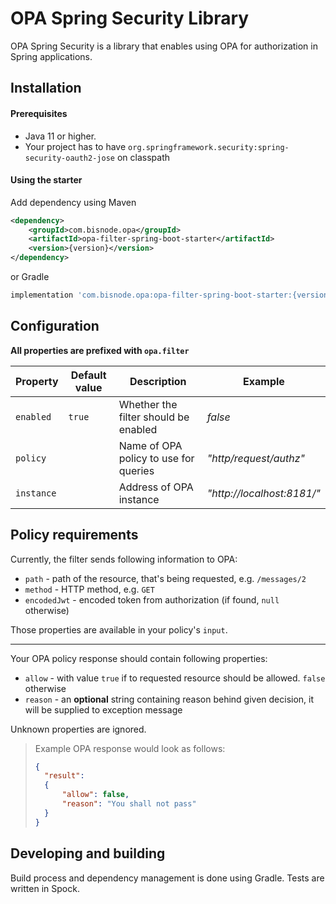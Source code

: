 # OPA Spring Security Library

OPA Spring Security is a library that enables using OPA for authorization in Spring applications.

## Installation

#### Prerequisites 

- Java 11 or higher.
- Your project has to have `org.springframework.security:spring-security-oauth2-jose` on classpath  

#### Using the starter

Add dependency using Maven

```xml
<dependency>
    <groupId>com.bisnode.opa</groupId>
    <artifactId>opa-filter-spring-boot-starter</artifactId>
    <version>{version}</version>
</dependency>
```

or Gradle

```groovy
implementation 'com.bisnode.opa:opa-filter-spring-boot-starter:{version}'
```

## Configuration

**All properties are prefixed with `opa.filter`**

| Property   | Default value | Description                           | Example                    |
|------------|---------------|---------------------------------------|----------------------------|
| `enabled`  |    `true`     | Whether the filter should be enabled  | _false_                    |
| `policy`   |               | Name of OPA policy to use for queries | _"http/request/authz"_     |
| `instance` |               | Address of OPA instance               | _"http://localhost:8181/"_ |

## Policy requirements

Currently, the filter sends following information to OPA:

- `path` - path of the resource, that's being requested, e.g. `/messages/2` 
- `method` - HTTP method, e.g. `GET`
- `encodedJwt` - encoded token from authorization (if found, `null` otherwise)

Those properties are available in your policy's `input`.

---

Your OPA policy response should contain following properties:

- `allow` - with value `true` if to requested resource should be allowed. `false` otherwise 
- `reason` - an **optional** string containing reason behind given decision, it will be supplied to exception message 

Unknown properties are ignored.

> Example OPA response would look as follows:
> ```json
> {
>   "result": 
>   {
>       "allow": false,
>       "reason": "You shall not pass"
>   }
> }
> ```



## Developing and building
Build process and dependency management is done using Gradle.
Tests are written in Spock.
